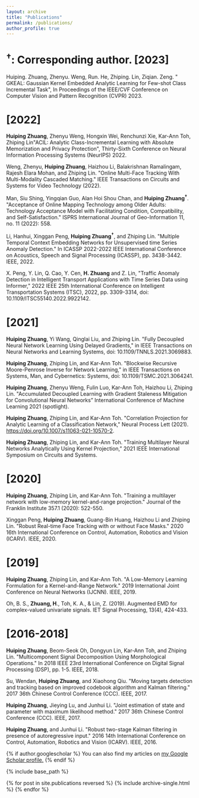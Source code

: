 ```yaml
---
layout: archive
title: "Publications"
permalink: /publications/
author_profile: true
---
```

$^\dagger$: Corresponding author.
**[2023]**
===
Huiping. Zhuang, Zhenyu. Weng, Run. He, Zhiping. Lin, Ziqian. Zeng. " GKEAL: Gaussian Kernel Embedded Analytic Learning for Few-shot Class Incremental Task", In Proceedings of the IEEE/CVF Conference on Computer Vision and Pattern Recognition (CVPR) 2023.

**[2022]**
===
**Huiping Zhuang**, Zhenyu Weng, Hongxin Wei, Renchunzi Xie, Kar-Ann Toh, Zhiping Lin"ACIL: Analytic Class-Incremental Learning with Absolute Memorization and Privacy Protection", Thirty-Sixth Conference on Neural Information Processing Systems (NeurIPS) 2022.

Weng, Zhenyu, **Huiping Zhuang**, Haizhou Li, Balakrishnan Ramalingam, Rajesh Elara Mohan, and Zhiping Lin. "Online Multi-Face Tracking With Multi-Modality Cascaded Matching." IEEE Transactions on Circuits and Systems for Video Technology (2022).

Man, Siu Shing, Yingqian Guo, Alan Hoi Shou Chan, and **Huiping Zhuang$^\dagger$**. "Acceptance of Online Mapping Technology among Older Adults: Technology Acceptance Model with Facilitating Condition, Compatibility, and Self-Satisfaction." ISPRS International Journal of Geo-Information 11, no. 11 (2022): 558.

Li, Hanhui, Xinggan Peng, **Huiping Zhuang$^\dagger$**, and Zhiping Lin. "Multiple Temporal Context Embedding Networks for Unsupervised time Series Anomaly Detection." In ICASSP 2022-2022 IEEE International Conference on Acoustics, Speech and Signal Processing (ICASSP), pp. 3438-3442. IEEE, 2022.

X. Peng, Y. Lin, Q. Cao, Y. Cen, **H. Zhuang** and Z. Lin, "Traffic Anomaly Detection in Intelligent Transport Applications with Time Series Data using Informer," 2022 IEEE 25th International Conference on Intelligent Transportation Systems (ITSC), 2022, pp. 3309-3314, doi: 10.1109/ITSC55140.2022.9922142.

[2021]
===

**Huiping Zhuang**, Yi Wang, Qinglai Liu, and Zhiping Lin. "Fully Decoupled Neural Network Learning Using Delayed Gradients," in IEEE Transactions on Neural Networks and Learning Systems, doi: 10.1109/TNNLS.2021.3069883. 

**Huiping Zhuang**, Zhiping Lin, and Kar-Ann Toh. "Blockwise Recursive Moore-Penrose Inverse for Network Learning," in IEEE Transactions on Systems, Man, and Cybernetics: Systems, doi: 10.1109/TSMC.2021.3064241.

**Huiping Zhuang**, Zhenyu Weng, Fulin Luo, Kar-Ann Toh, Haizhou Li, Zhiping Lin. "Accumulated Decoupled Learning with Gradient Staleness Mitigation for Convolutional Neural Networks” International Conference of Machine Learning 2021 (spotlight).

**Huiping Zhuang**, Zhiping Lin, and Kar-Ann Toh. "Correlation Projection for Analytic Learning of a Classification Network," Neural Process Lett (2021). https://doi.org/10.1007/s11063-021-10570-2.

**Huiping Zhuang**, Zhiping Lin, and Kar-Ann Toh. "Training Multilayer Neural Networks Analytically Using Kernel Projection,” 2021 IEEE International Symposium on Circuits and Systems.

[2020]
===

**Huiping Zhuang**, Zhiping Lin, and Kar-Ann Toh. "Training a multilayer network with low-memory kernel-and-range projection." Journal of the Franklin Institute 357.1 (2020): 522-550.

Xinggan Peng, **Huiping Zhuang**, Guang-Bin Huang, Haizhou Li and Zhiping Lin. "Robust Real-time Face Tracking with or without Face Masks." 2020 16th International Conference on Control, Automation, Robotics and Vision (ICARV). IEEE, 2020.

[2019]
===
**Huiping Zhuang**, Zhiping Lin, and Kar-Ann Toh. "A Low-Memory Learning Formulation for a Kernel-and-Range Network." 2019 International Joint Conference on Neural Networks (IJCNN). IEEE, 2019.

Oh, B. S., **Zhuang, H**., Toh, K. A., & Lin, Z. (2019). Augmented EMD for complex-valued univariate signals. IET Signal Processing, 13(4), 424-433.

[2016-2018]
===
**Huiping Zhuang**, Beom-Seok Oh, Dongyun Lin, Kar-Ann Toh, and Zhiping Lin. "Multicomponent Signal Decomposition Using Morphological Operations." In 2018 IEEE 23rd International Conference on Digital Signal Processing (DSP), pp. 1-5. IEEE, 2018.

Su, Wendan, **Huiping Zhuang**, and Xiaohong Qiu. "Moving targets detection and tracking based on improved codebook algorithm and Kalman filtering." 2017 36th Chinese Control Conference (CCC). IEEE, 2017.

**Huiping Zhuang**, Jieying Lu, and Junhui Li. "Joint estimation of state and parameter with maximum likelihood method." 2017 36th Chinese Control Conference (CCC). IEEE, 2017.

**Huiping Zhuang**, and Junhui Li. "Robust two-stage Kalman filtering in presence of autoregressive input." 2016 14th International Conference on Control, Automation, Robotics and Vision (ICARV). IEEE, 2016. 

{% if author.googlescholar %}
  You can also find my articles on <u><a href="{{author.googlescholar}}">my Google Scholar profile</a>.</u>
{% endif %}

{% include base_path %}

{% for post in site.publications reversed %}
  {% include archive-single.html %}
{% endfor %}
